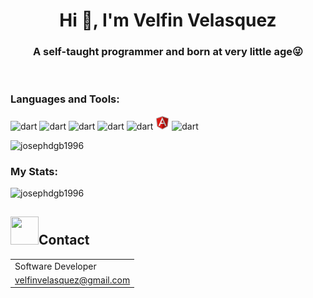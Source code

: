 <h1 align="center">Hi 👋, I'm Velfin Velasquez</h1>
<h3 align="center">A self-taught programmer and born at very little age😜</h3>

<br>

<div>
  
  ### Languages and Tools:
  <p align="left">
    <img src="https://github.com/velfin13/devicon/blob/master/icons/javascript/javascript-original.svg" alt="dart" width="22" height="22"/>
    <img src="https://github.com/velfin13/devicon/blob/master/icons/typescript/typescript-original.svg" alt="dart" width="22" height="22"/>
    <img src="https://www.vectorlogo.zone/logos/dartlang/dartlang-icon.svg" alt="dart" width="22" height="22"/>
    <img src="https://raw.githubusercontent.com/velfin13/devicon/master/icons/docker/docker-original.svg" alt="dart" width="22" height="22"/>
    <img src="https://github.com/velfin13/devicon/blob/master/icons/nodejs/nodejs-original.svg" alt="dart" width="22" height="22"/>
    <img src="https://github.com/devicons/devicon/blob/master/icons/angularjs/angularjs-original.svg" alt="dart" width="22" height="22"/>
    <img src="https://raw.githubusercontent.com/velfin13/devicon/40cd6bc89a299dc50ac289f8e3b071d0dff49d9c/icons/react/react-original.svg" alt="dart" width="22" height="22"/>

  </p>
  <img src="https://github-readme-stats.vercel.app/api/top-langs/?username=velfin13&layout=compact&hide=html" alt="josephdgb1996" />
   
  <br>
  
  ### My Stats:
  <img src="https://github-readme-stats.vercel.app/api?username=velfin13&show_icons=true" alt="josephdgb1996" />
  
</div>


<!-- CONTACT:START-->

## <img src="https://www.animatedimages.org/data/media/235/animated-email-image-0597.gif" width="45" height="45"/>Contact

<p align="center">
<table align="center">
  <tr>
    <td>Software Developer</td>
  </tr>
  <tr>
    <td><a href="mailto:velfinvelasquez@gmail.com">velfinvelasquez@gmail.com</a></td>
  </tr>
</table>
</p>

<br>
<!-- CONTACT:END-->
